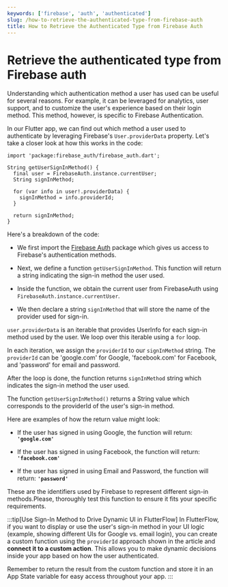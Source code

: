 ```yaml
---
keywords: ['firebase', 'auth', 'authenticated']
slug: /how-to-retrieve-the-authenticated-type-from-firebase-auth
title: How to Retrieve the Authenticated Type from Firebase Auth
---
```

# Retrieve the authenticated type from Firebase auth

Understanding which authentication method a user has used can be useful for several reasons. For example, it can be leveraged for analytics, user support, and to customize the user's experience based on their login method. This method, however, is specific to Firebase Authentication.​

In our Flutter app, we can find out which method a user used to authenticate by leveraging Firebase's `User.providerData` property. Let's take a closer look at how this works in the code:

```
import 'package:firebase_auth/firebase_auth.dart';

String getUserSignInMethod() {
  final user = FirebaseAuth.instance.currentUser;
  String signInMethod;

  for (var info in user!.providerData) {
    signInMethod = info.providerId;
  }

  return signInMethod;
}

```

Here's a breakdown of the code:

  - We first import the [Firebase Auth](https://pub.dev/packages/firebase_auth) package which gives us access to Firebase's authentication methods.

  - Next, we define a function `getUserSignInMethod`. This function will return a string indicating the sign-in method the user used.

  - Inside the function, we obtain the current user from FirebaseAuth using `FirebaseAuth.instance.currentUser`.

  - We then declare a string `signInMethod` that will store the name of the provider used for sign-in.

`user.providerData` is an iterable that provides UserInfo for each sign-in method used by the user. We loop over this iterable using a `for` loop.

In each iteration, we assign the `providerId` to our `signInMethod` string. The `providerId` can be 'google.com' for Google, 'facebook.com' for Facebook, and 'password' for email and password.

After the loop is done, the function returns `signInMethod` string which indicates the sign-in method the user used.

The function `getUserSignInMethod()` returns a String value which corresponds to the providerId of the user's sign-in method.

Here are examples of how the return value might look:

- If the user has signed in using Google, the function will return: **`'google.com'`**

- If the user has signed in using Facebook, the function will return: **`'facebook.com'`**

- If the user has signed in using Email and Password, the function will return: **`'password'`**

These are the identifiers used by Firebase to represent different sign-in methods.Please, thoroughly test this function to ensure it fits your specific requirements.

:::tip[Use Sign-In Method to Drive Dynamic UI in FlutterFlow]
In FlutterFlow, if you want to display or use the user's sign-in method in your UI logic (example, showing different UIs for Google vs. email login), you can create a custom function using the `providerId` approach shown in the article and **connect it to a custom action**. This allows you to make dynamic decisions inside your app based on how the user authenticated.

Remember to return the result from the custom function and store it in an App State variable for easy access throughout your app.
:::

